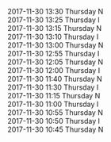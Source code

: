 2017-11-30 13:30 Thursday  N  
2017-11-30 13:25 Thursday  I  
2017-11-30 13:15 Thursday  N  
2017-11-30 13:10 Thursday  I  
2017-11-30 13:00 Thursday  N  
2017-11-30 12:55 Thursday  I  
2017-11-30 12:05 Thursday  N  
2017-11-30 12:00 Thursday  I  
2017-11-30 11:40 Thursday  N  
2017-11-30 11:30 Thursday  I  
2017-11-30 11:15 Thursday  N  
2017-11-30 11:00 Thursday  I  
2017-11-30 10:55 Thursday  N  
2017-11-30 10:50 Thursday  I  
2017-11-30 10:45 Thursday  N  
